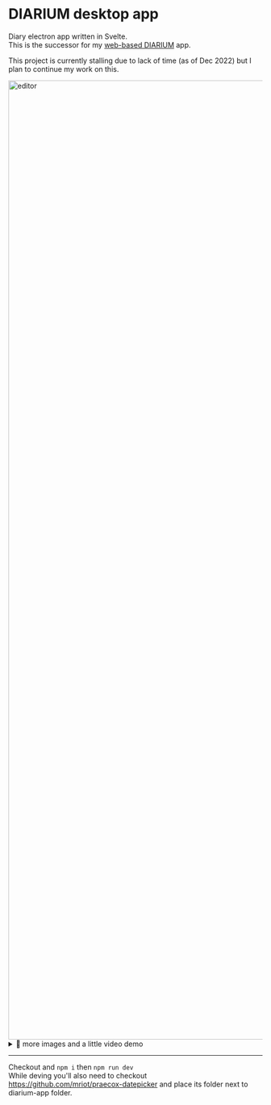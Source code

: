 # DIARIUM desktop app

Diary electron app written in Svelte.  
This is the successor for my [web-based DIARIUM](https://github.com/mriot/diarium) app.

This project is currently stalling due to lack of time (as of Dec 2022) but I plan to continue my work on this.


<img width="1904" alt="editor" src="https://user-images.githubusercontent.com/24588573/208269042-8722ecf6-f276-49f0-b354-2c0d6a095dc8.png">

<details>
  <summary>👀 more images and a little video demo</summary>
  
  <img width="1904" alt="empty" src="https://user-images.githubusercontent.com/24588573/208269044-73ca6243-2211-4c4b-9bb5-24b04cf25896.png">
  <img width="1904" alt="login screen" src="https://user-images.githubusercontent.com/24588573/208269045-b6f434ac-0256-486c-8c18-f75237fa00a5.png">
  https://user-images.githubusercontent.com/24588573/208269076-e901edd2-e019-48e6-ae7a-76141c9dc6f0.mov
</details>

---

Checkout and `npm i` then `npm run dev`  
While deving you'll also need to checkout <https://github.com/mriot/praecox-datepicker> and place its folder next to diarium-app folder.
<br>
